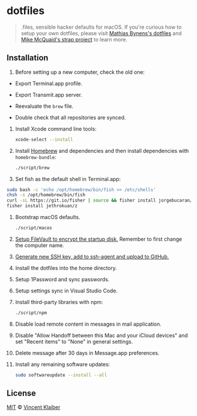 # dotfiles

> .files, sensible hacker defaults for macOS. If you're curious how to setup your own dotfiles, please visit [Mathias Bynens's dotfiles](https://github.com/mathiasbynens/dotfiles) and [Mike McQuaid's strap project](https://github.com/mikemcquaid/strap) to learn more.

## Installation

1. Before setting up a new computer, check the old one:

  - Export Terminal.app profile.

  - Export Transmit.app server.

  - Reevaluate the `brew` file.
  
  - Double check that all repositories are synced.

1. Install Xcode command line tools:

    ```sh
    xcode-select --install
    ```

1. Install [Homebrew](https://brew.sh/) and dependencies and then install dependencies with `homebrew-bundle`:
    
    ```sh
    ./script/brew
    ```

1. Set fish as the default shell in Terminal.app:

  ```sh
  sudo bash -c 'echo /opt/homebrew/bin/fish >> /etc/shells'
  chsh -s /opt/homebrew/bin/fish
  curl -sL https://git.io/fisher | source && fisher install jorgebucaran/fisher
  fisher install jethrokuan/z
  ```
  
1. Bootstrap macOS defaults.
  
    ```sh
    ./script/macos
    ```
    
1. [Setup FileVault to encrypt the startup disk.](https://support.apple.com/en-us/HT204837) Remember to first change the computer name.

1. [Generate new SSH key, add to ssh-agent and upload to GitHub.](https://help.github.com/en/github/authenticating-to-github/generating-a-new-ssh-key-and-adding-it-to-the-ssh-agent)

1. Install the dotfiles into the home directory.

1. Setup 1Password and sync passwords.

1. Setup settings sync in Visual Studio Code.

1. Install third-party libraries with npm:

    ```sh
    ./script/npm
    ```

1. Disable load remote content in messages in mail application.

1. Disable "Allow Handoff between this Mac and your iCloud devices" and set "Recent items" to "None" in general settings.

1. Delete message after 30 days in Message.app preferences.

1. Install any remaining software updates:
  
    ```sh
    sudo softwareupdate --install --all
    ```

## License

[MIT](LICENSE) © [Vincent Klaiber](https://vinkla.dev/)
